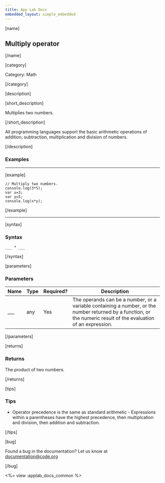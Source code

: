 ```yaml
---
title: App Lab Docs
embedded_layout: simple_embedded
---
```


[name]

## Multiply operator

[/name]

[category]

Category: Math

[/category]

[description]

[short_description]

Multiplies two numbers.

[/short_description]

All programming languages support the basic arithmetic operations of addition, subtraction, multiplication and division of numbers.

[/description]

### Examples
____________________________________________________

[example]

```
// Multiply two numbers.
console.log(3*5);
var x=3;
var y=5;
console.log(x*y);
```

[/example]

____________________________________________________

[syntax]

### Syntax

```
___ * ___
```

[/syntax]

[parameters]

### Parameters

| Name  | Type | Required? | Description |
|-----------------|------|-----------|-------------|
| ___ | any | Yes | The operands can be a number, or a variable containing a number, or the number returned by a function, or the numeric result of the evaluation of an expression. |

[/parameters]

[returns]

### Returns
The product of two numbers.

[/returns]

[tips]

### Tips

- Operator precedence is the same as standard arithmetic - Expressions within a parentheses have the highest precedence, then multiplcation and division, then addition and subtraction.

[/tips]

[bug]

Found a bug in the documentation? Let us know at documentation@code.org

[/bug]

<%= view :applab_docs_common %>
